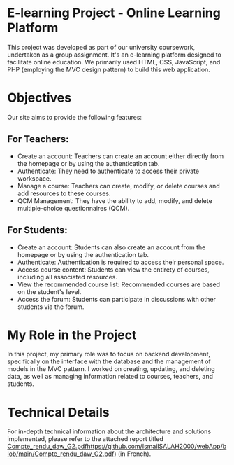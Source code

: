 # E-learning Project - Online Learning Platform

This project was developed as part of our university coursework, undertaken as a group assignment. It's an e-learning platform designed to facilitate online education. We primarily used HTML, CSS, JavaScript, and PHP (employing the MVC design pattern) to build this web application.

# Objectives

Our site aims to provide the following features:
## For Teachers:
- Create an account: Teachers can create an account either directly from the homepage or by using the authentication tab.
- Authenticate: They need to authenticate to access their private workspace.
- Manage a course: Teachers can create, modify, or delete courses and add resources to these courses.
- QCM Management: They have the ability to add, modify, and delete multiple-choice questionnaires (QCM).
## For Students:
- Create an account: Students can also create an account from the homepage or by using the authentication tab.
- Authenticate: Authentication is required to access their personal space.
- Access course content: Students can view the entirety of courses, including all associated resources.
- View the recommended course list: Recommended courses are based on the student's level.
- Access the forum: Students can participate in discussions with other students via the forum.

# My Role in the Project

In this project, my primary role was to focus on backend development, specifically on the interface with the database and the management of models in the MVC pattern. I worked on creating, updating, and deleting data, as well as managing information related to courses, teachers, and students.

# Technical Details
For in-depth technical information about the architecture and solutions implemented, please refer to the attached report titled [Compte_rendu_daw_G2.pdf](https://github.com/IsmailSALAH2000/webApp/blob/main/Compte_rendu_daw_G2.pdf)https://github.com/IsmailSALAH2000/webApp/blob/main/Compte_rendu_daw_G2.pdf) (in French).

